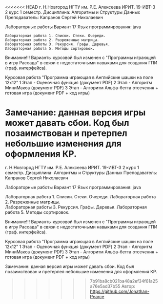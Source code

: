 <<<<<<< HEAD
г. Н.Новгород НГТУ им. Р.Е. Алексеева ИРИТ. 19-ИВТ-3 2 курс 1 семестр. Дисциплина: Алгоритмы и Структуры Данных 
Преподаватель: Капранов Сергей Николаевич

Лабораторные работы Вариант 17 Язык программирования: java

    Лабораторная работа 1. Списки. Стеки. Очереди. 
    Лабораторная работа 2. Разреженные матрицы. 
    Лабораторная работы 3. Рекурсия. Графы. Деревья. 
    Лабораторная работа 5. Методы сортировок.

Внимание!!! Варианты курсовой был изменен с "Программы играющей в игру Рассада" в связи с недостаточными навыками для создания ГПИ (граф. интерфейса).

Курсовая работа "Программа играющая в Английские шашки на поле 12х12" 
    1 Этап - Оценочная функция (документ PDF) 
    2 Этап - Алгоритм МиниМакса (документ PDF)
    3 Этап - Алгоритм Альфа-бетта отсечения + готовая игра (документ PDF + код игры)

Замечание: данная версия игры может давать сбои. Код был позаимствован и претерпел небольшие изменения для оформления КР. 
=======
г. Н.Новгород НГТУ им. Р.Е. Алексеева ИРИТ.
19-ИВТ-3 2 курс 1 семестр.
Дисциплина: Алгоритмы и Структуры Данных
Преподаватель: Капранов Сергей Николаевич

Лабораторные работы Вариант 17
Язык программирования: java

  Лабораторная работа 1. Списки. Стеки. Очереди.
  Лабораторная работа 2. Разреженные матрицы.	
  Лабораторная работы 3. Рекурсия. Графы. Деревья.
  Лабораторная работа 5. Методы сортировок.
  

Внимание!!! Варианты курсовой был изменен с "Программы играющей в игру Рассада" в связи с недостаточными
навыками для создания ГПИ (граф. интерфейса).

Курсовая работа "Программа играющая в Английские шашки на поле 12х12"
  1 Этап - Оценочная функция  (документ PDF)
  2 Этап - Алгоритм МиниМакса (документ PDF) 
  3 Этап - Алгоритм Альфа-бетта отсечения + готовая игра (документ PDF + код игры)

Замечание: данная версия игры может давать сбои.
Код был позаимствован и претерпел небольшие изменения для оформления КР.
>>>>>>> 7b91ba8cb021ba48a2ef34f61a25a76e5ad37b55
Автор: https://github.com/Jonathan-Pearce
